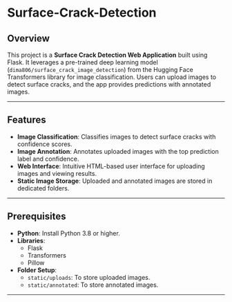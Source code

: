 # Surface-Crack-Detection

## Overview
This project is a **Surface Crack Detection Web Application** built using Flask. It leverages a pre-trained deep learning model (`dima806/surface_crack_image_detection`) from the Hugging Face Transformers library for image classification. Users can upload images to detect surface cracks, and the app provides predictions with annotated images.

---

## Features
- **Image Classification**: Classifies images to detect surface cracks with confidence scores.
- **Image Annotation**: Annotates uploaded images with the top prediction label and confidence.
- **Web Interface**: Intuitive HTML-based user interface for uploading images and viewing results.
- **Static Image Storage**: Uploaded and annotated images are stored in dedicated folders.

---

## Prerequisites
- **Python**: Install Python 3.8 or higher.
- **Libraries**:
  - Flask
  - Transformers
  - Pillow
- **Folder Setup**:
  - `static/uploads`: To store uploaded images.
  - `static/annotated`: To store annotated images.

---
